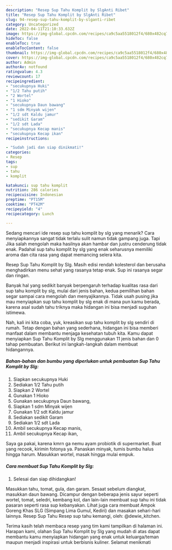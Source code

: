 ```yaml
---
description: "Resep Sup Tahu Komplit by SlgAnti Ribet"
title: "Resep Sup Tahu Komplit by SlgAnti Ribet"
slug: 94-resep-sup-tahu-komplit-by-slganti-ribet
category: Uncategorized
date: 2022-04-11T21:10:33.632Z
image: https://img-global.cpcdn.com/recipes/ca9c5aa5518012f4/680x482cq70/sup-tahu-komplit-by-slg-foto-resep-utama.jpg
hideToc: false
enableToc: true
enableTocContent: false
thumbnail: https://img-global.cpcdn.com/recipes/ca9c5aa5518012f4/680x482cq70/sup-tahu-komplit-by-slg-foto-resep-utama.jpg
cover: https://img-global.cpcdn.com/recipes/ca9c5aa5518012f4/680x482cq70/sup-tahu-komplit-by-slg-foto-resep-utama.jpg
author: Admin
authorAv: notfound
ratingvalue: 4.3
reviewcount: 17
recipeingredient:
- "secukupnya Huki"
- "1/2 Tahu putih"
- "2 Wortel"
- "1 Hioko"
- "secukupnya Daun bawang"
- "1 sdm Minyak wijen"
- "1/2 sdt Kaldu jamur"
- "sedikit Garam"
- "1/2 sdt Lada"
- "secukupnya Kecap manis"
- "secukupnya Kecap ikan"
recipeinstructions:

- "Sudah jadi dan siap dinikmati!"
categories:
- Resep
tags:
- sup
- tahu
- komplit

katakunci: sup tahu komplit 
nutrition: 286 calories
recipecuisine: Indonesian
preptime: "PT15M"
cooktime: "PT42M"
recipeyield: "4"
recipecategory: Lunch

---
```



Sedang mencari ide resep sup tahu komplit by slg yang menarik? Cara menyiapkannya sangat tidak terlalu sulit namun tidak gampang juga. Tapi Jika salah mengolah maka hasilnya akan hambar dan justru cenderung tidak enak. Padahal sup tahu komplit by slg yang enak seharusnya memiliki aroma dan cita rasa yang dapat memancing selera kita.


Resep Sup Tahu Komplit by Slg. Masih edisi rendah kolesterol dan berusaha menghadirkan menu sehat yang rasanya tetap enak. Sup ini rasanya segar dan ringan.

Banyak hal yang sedikit banyak berpengaruh terhadap kualitas rasa dari sup tahu komplit by slg, mulai dari jenis bahan, kedua pemilihan bahan segar sampai cara mengolah dan menyajikannya. Tidak usah pusing jika mau menyiapkan sup tahu komplit by slg enak di mana pun kamu berada, karena asal sudah tahu triknya maka hidangan ini bisa menjadi suguhan istimewa.


Nah, kali ini kita coba, yuk, kreasikan sup tahu komplit by slg sendiri di rumah. Tetap dengan bahan yang sederhana, hidangan ini bisa memberi manfaat dalam membantu menjaga kesehatan tubuh kita. Kamu dapat menyiapkan Sup Tahu Komplit by Slg menggunakan 11 jenis bahan dan 0 tahap pembuatan. Berikut ini langkah-langkah dalam membuat hidangannya.

<!--inarticleads1-->

##### Bahan-bahan dan bumbu yang diperlukan untuk pembuatan Sup Tahu Komplit by Slg:

1. Siapkan secukupnya Huki
1. Sediakan 1/2 Tahu putih
1. Siapkan 2 Wortel
1. Gunakan 1 Hioko
1. Gunakan secukupnya Daun bawang,
1. Siapkan 1 sdm Minyak wijen
1. Gunakan 1/2 sdt Kaldu jamur
1. Sediakan sedikit Garam
1. Sediakan 1/2 sdt Lada
1. Ambil secukupnya Kecap manis,
1. Ambil secukupnya Kecap ikan,


Saya ga pakai, karena kmrn ga nemu ayam probiotik di supermarket. Buat yang recook, kirimin fotonya ya. Panaskan minyak, tumis bumbu halus hingga harum. Masukkan wortel, masak hingga mulai empuk. 

<!--inarticleads2-->

##### Cara membuat Sup Tahu Komplit by Slg:


1. Selesai dan siap dihidangkan!

Masukkan tahu, tomat, gula, dan garam. Sesaat sebelum diangkat, masukkan daun bawang. Dicampur dengan beberapa jenis sayur seperti wortel, tomat, seledri, kembang kol, dan lain-lain membuat sup tahu ini tidak pasaran seperti rasa sup kebanyakan. Lihat juga cara membuat Ampok Goreng Khas SLG (Simpang Lima Gumul, Kediri) dan masakan sehari-hari lainnya. Resep Sup Tahu Resep sup tahu kemangi, oleh: @dewie_kitchen. 

Terima kasih telah membaca resep yang tim kami tampilkan di halaman ini. Harapan kami, olahan Sup Tahu Komplit by Slg yang mudah di atas dapat membantu kamu menyiapkan hidangan yang enak untuk keluarga/teman maupun menjadi inspirasi untuk berbisnis kuliner. Selamat menikmati
